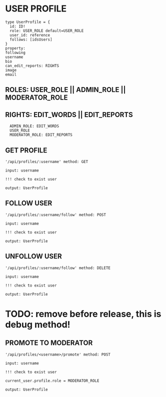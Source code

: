 # USER PROFILE

```
type UserProfile = {
  id: ID!
  role: USER_ROLE default=USER_ROLE
  user_id: reference
  follows: [idsUsers]
}
property:
following
username
bio
can_edit_reports: RIGHTS
image
email
```

## ROLES: USER_ROLE || ADMIN_ROLE || MODERATOR_ROLE

## RIGHTS: EDIT_WORDS || EDIT_REPORTS

```
  ADMIN_ROLE: EDIT_WORDS
  USER_ROLE
  MODERATOR_ROLE: EDIT_REPORTS
```

## GET PROFILE

```
'/api/profiles/:username' method: GET

input: username

!!! check to exist user

output: UserProfile

```

## FOLLOW USER

```
'/api/profiles/:username/follow' method: POST

input: username

!!! check to exist user

output: UserProfile
```

## UNFOLLOW USER

```
'/api/profiles/:username/follow' method: DELETE

input: username

!!! check to exist user

output: UserProfile
```

# TODO: remove before release, this is debug method!

## PROMOTE TO MODERATOR

```
'/api/profiles/<username>/promote' method: POST

input: username

!!! check to exist user

current_user.profile.role = MODERATOR_ROLE

output: UserProfile
```
